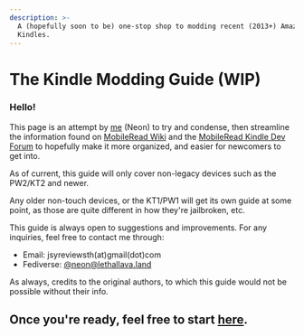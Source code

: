 ```yaml
---
description: >-
  A (hopefully soon to be) one-stop shop to modding recent (2013+) Amazon
  Kindles.
---
```


# The Kindle Modding Guide (WIP)

### Hello!&#x20;

This page is an attempt by [me](https://github.com/hanakomisa) (Neon) to try and condense, then streamline the information found on [MobileRead Wiki](https://wiki.mobileread.com/wiki) and the [MobileRead Kindle Dev Forum](https://www.mobileread.com/forums/forumdisplay.php?f=150) to hopefully make it more organized, and easier for newcomers to get into.&#x20;

As of current, this guide will only cover non-legacy devices such as the PW2/KT2 and newer.

Any older non-touch devices, or the KT1/PW1 will get its own guide at some point, as those are quite different in how they're jailbroken, etc.

This guide is always open to suggestions and improvements. For any inquiries, feel free to contact me through:

* Email: jsyreviewsth(at)gmail(dot)com
* Fediverse: [@neon@lethallava.land](https://lethallava.land/@neon)

As always, credits to the original authors, to which this guide would not be possible without their info.

## Once you're ready, feel free to start [here](broken-reference).
